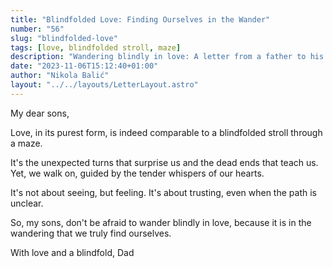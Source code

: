 ```yaml
---
title: "Blindfolded Love: Finding Ourselves in the Wander"
number: "56"
slug: "blindfolded-love"
tags: [love, blindfolded stroll, maze]
description: "Wandering blindly in love: A letter from a father to his sons about the unpredictable journey of love and the importance of trusting our hearts."
date: "2023-11-06T15:12:40+01:00"
author: "Nikola Balić"
layout: "../../layouts/LetterLayout.astro"
---
```

My dear sons,

Love, in its purest form, is indeed comparable to a blindfolded stroll through a maze.

It's the unexpected turns that surprise us and the dead ends that teach us. Yet, we walk on, guided by the tender whispers of our hearts.

It's not about seeing, but feeling. It's about trusting, even when the path is unclear.

So, my sons, don't be afraid to wander blindly in love, because it is in the wandering that we truly find ourselves.

With love and a blindfold,
Dad